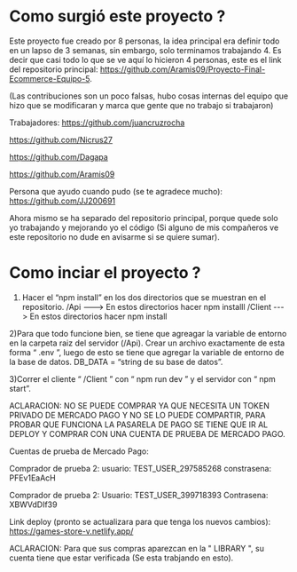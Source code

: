 
# Como surgió este proyecto ? 
Este proyecto fue creado por 8 personas, la idea principal era definir todo en un lapso de 3 semanas, sin embargo, solo terminamos trabajando 4. Es decir que casi todo lo que se ve aquí lo hicieron 4 personas, este es el link del repositorio principal: https://github.com/Aramis09/Proyecto-Final-Ecommerce-Equipo-5.  

(Las contribuciones son un poco falsas, hubo cosas internas del equipo que hizo que se modificaran y marca que gente que no trabajo si trabajaron) 

Trabajadores: 
https://github.com/juancruzrocha 

https://github.com/Nicrus27 

https://github.com/Dagapa 

https://github.com/Aramis09 

Persona que ayudo cuando pudo (se te agradece mucho):  https://github.com/JJ200691 

Ahora mismo se ha separado del repositorio principal, porque quede solo yo trabajando y mejorando yo el código (Si alguno de mis compañeros ve este repositorio no dude en avisarme si se quiere sumar).

# Como inciar el proyecto ?

1) Hacer el “npm install” en los dos directorios que se muestran en el repositorio. 
   /Api ---> En estos directorios hacer npm installl 
   /Client ---> En estos directorios hacer  npm install 

2)Para que todo funcione bien, se tiene que agreagar la variable de entorno en la carpeta raiz del servidor (/Api). 
  Crear un archivo exactamente de esta forma “ .env ”, luego de esto se tiene que agregar la variable de entorno de la base de datos. 
  DB_DATA = “string de su base de datos”. 

3)Correr el cliente “ /Client ” con  “ npm run dev ” y el servidor con “ npm start”.

ACLARACION: NO SE PUEDE COMPRAR YA QUE NECESITA UN TOKEN PRIVADO DE MERCADO PAGO Y NO SE LO PUEDE COMPARTIR, PARA PROBAR QUE FUNCIONA LA PASARELA DE PAGO SE TIENE QUE IR AL DEPLOY Y COMPRAR CON UNA CUENTA DE PRUEBA DE MERCADO PAGO.

Cuentas de prueba de Mercado Pago:

Comprador de prueba 2: 
usuario: TEST_USER_297585268
constrasena: PFEv1EaAcH

Comprador de prueba 2:
Usuario: TEST_USER_399718393
Contrasena: XBWVdDIf39

Link deploy (pronto se actualizara para que tenga los nuevos cambios): https://games-store-v.netlify.app/

ACLARACION: Para que sus compras aparezcan en la " LIBRARY ", su cuenta tiene que estar verificada (Se esta trabjando en esto).
